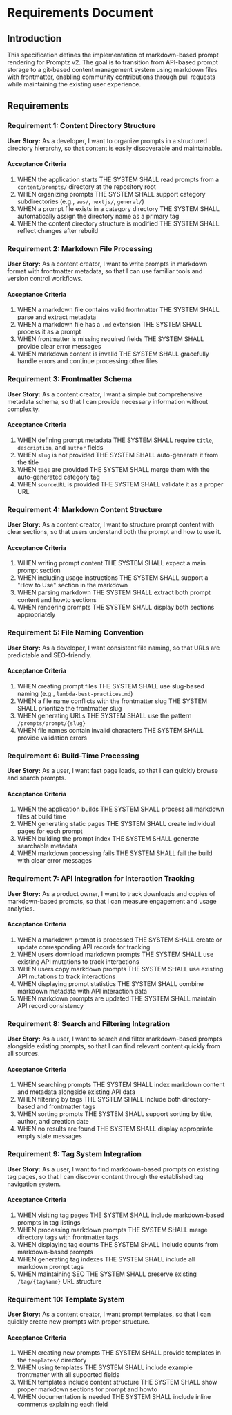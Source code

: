 # Requirements Document

## Introduction

This specification defines the implementation of markdown-based prompt rendering for Promptz v2. The goal is to transition from API-based prompt storage to a git-based content management system using markdown files with frontmatter, enabling community contributions through pull requests while maintaining the existing user experience.

## Requirements

### Requirement 1: Content Directory Structure

**User Story:** As a developer, I want to organize prompts in a structured directory hierarchy, so that content is easily discoverable and maintainable.

#### Acceptance Criteria

1. WHEN the application starts THE SYSTEM SHALL read prompts from a `content/prompts/` directory at the repository root
2. WHEN organizing prompts THE SYSTEM SHALL support category subdirectories (e.g., `aws/`, `nextjs/`, `general/`)
3. WHEN a prompt file exists in a category directory THE SYSTEM SHALL automatically assign the directory name as a primary tag
4. WHEN the content directory structure is modified THE SYSTEM SHALL reflect changes after rebuild

### Requirement 2: Markdown File Processing

**User Story:** As a content creator, I want to write prompts in markdown format with frontmatter metadata, so that I can use familiar tools and version control workflows.

#### Acceptance Criteria

1. WHEN a markdown file contains valid frontmatter THE SYSTEM SHALL parse and extract metadata
2. WHEN a markdown file has a `.md` extension THE SYSTEM SHALL process it as a prompt
3. WHEN frontmatter is missing required fields THE SYSTEM SHALL provide clear error messages
4. WHEN markdown content is invalid THE SYSTEM SHALL gracefully handle errors and continue processing other files

### Requirement 3: Frontmatter Schema

**User Story:** As a content creator, I want a simple but comprehensive metadata schema, so that I can provide necessary information without complexity.

#### Acceptance Criteria

1. WHEN defining prompt metadata THE SYSTEM SHALL require `title`, `description`, and `author` fields
2. WHEN `slug` is not provided THE SYSTEM SHALL auto-generate it from the title
3. WHEN `tags` are provided THE SYSTEM SHALL merge them with the auto-generated category tag
4. WHEN `sourceURL` is provided THE SYSTEM SHALL validate it as a proper URL

### Requirement 4: Markdown Content Structure

**User Story:** As a content creator, I want to structure prompt content with clear sections, so that users understand both the prompt and how to use it.

#### Acceptance Criteria

1. WHEN writing prompt content THE SYSTEM SHALL expect a main prompt section
2. WHEN including usage instructions THE SYSTEM SHALL support a "How to Use" section in the markdown
3. WHEN parsing markdown THE SYSTEM SHALL extract both prompt content and howto sections
4. WHEN rendering prompts THE SYSTEM SHALL display both sections appropriately

### Requirement 5: File Naming Convention

**User Story:** As a developer, I want consistent file naming, so that URLs are predictable and SEO-friendly.

#### Acceptance Criteria

1. WHEN creating prompt files THE SYSTEM SHALL use slug-based naming (e.g., `lambda-best-practices.md`)
2. WHEN a file name conflicts with the frontmatter slug THE SYSTEM SHALL prioritize the frontmatter slug
3. WHEN generating URLs THE SYSTEM SHALL use the pattern `/prompts/prompt/{slug}`
4. WHEN file names contain invalid characters THE SYSTEM SHALL provide validation errors

### Requirement 6: Build-Time Processing

**User Story:** As a user, I want fast page loads, so that I can quickly browse and search prompts.

#### Acceptance Criteria

1. WHEN the application builds THE SYSTEM SHALL process all markdown files at build time
2. WHEN generating static pages THE SYSTEM SHALL create individual pages for each prompt
3. WHEN building the prompt index THE SYSTEM SHALL generate searchable metadata
4. WHEN markdown processing fails THE SYSTEM SHALL fail the build with clear error messages

### Requirement 7: API Integration for Interaction Tracking

**User Story:** As a product owner, I want to track downloads and copies of markdown-based prompts, so that I can measure engagement and usage analytics.

#### Acceptance Criteria

1. WHEN a markdown prompt is processed THE SYSTEM SHALL create or update corresponding API records for tracking
2. WHEN users download markdown prompts THE SYSTEM SHALL use existing API mutations to track interactions
3. WHEN users copy markdown prompts THE SYSTEM SHALL use existing API mutations to track interactions
4. WHEN displaying prompt statistics THE SYSTEM SHALL combine markdown metadata with API interaction data
5. WHEN markdown prompts are updated THE SYSTEM SHALL maintain API record consistency

### Requirement 8: Search and Filtering Integration

**User Story:** As a user, I want to search and filter markdown-based prompts alongside existing prompts, so that I can find relevant content quickly from all sources.

#### Acceptance Criteria

1. WHEN searching prompts THE SYSTEM SHALL index markdown content and metadata alongside existing API data
2. WHEN filtering by tags THE SYSTEM SHALL include both directory-based and frontmatter tags
3. WHEN sorting prompts THE SYSTEM SHALL support sorting by title, author, and creation date
4. WHEN no results are found THE SYSTEM SHALL display appropriate empty state messages

### Requirement 9: Tag System Integration

**User Story:** As a user, I want to find markdown-based prompts on existing tag pages, so that I can discover content through the established tag navigation system.

#### Acceptance Criteria

1. WHEN visiting tag pages THE SYSTEM SHALL include markdown-based prompts in tag listings
2. WHEN processing markdown prompts THE SYSTEM SHALL merge directory tags with frontmatter tags
3. WHEN displaying tag counts THE SYSTEM SHALL include counts from markdown-based prompts
4. WHEN generating tag indexes THE SYSTEM SHALL include all markdown prompt tags
5. WHEN maintaining SEO THE SYSTEM SHALL preserve existing `/tag/{tagName}` URL structure

### Requirement 10: Template System

**User Story:** As a content creator, I want prompt templates, so that I can quickly create new prompts with proper structure.

#### Acceptance Criteria

1. WHEN creating new prompts THE SYSTEM SHALL provide templates in the `templates/` directory
2. WHEN using templates THE SYSTEM SHALL include example frontmatter with all supported fields
3. WHEN templates include content structure THE SYSTEM SHALL show proper markdown sections for prompt and howto
4. WHEN documentation is needed THE SYSTEM SHALL include inline comments explaining each field
